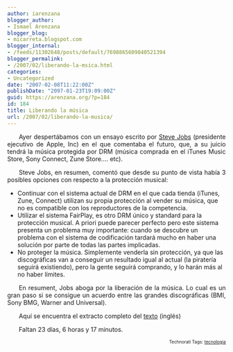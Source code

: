 ```yaml
---
author: iarenzana
blogger_author:
- Ismael Arenzana
blogger_blog:
- micarreta.blogspot.com
blogger_internal:
- /feeds/11302648/posts/default/7698865609840521394
blogger_permalink:
- /2007/02/liberando-la-msica.html
categories:
- Uncategorized
date: "2007-02-08T11:22:00Z"
publishDate: "2097-01-23T19:09:00Z"
guid: https://arenzana.org/?p=184
id: 184
title: Liberando la música
url: /2007/02/liberando-la-musica/
---
```

<p style="text-align:justify;text-indent:20pt;">
  Ayer despertábamos con un ensayo escrito por <a href="http://es.wikipedia.org/wiki/Steve_Jobs">Steve Jobs</a> (presidente ejecutivo de Apple, Inc) en el que comentaba el futuro, que, a su juicio tendrá la música protegida por DRM (música comprada en el iTunes Music Store, Sony Connect, Zune Store&#8230;. etc).
</p>

<p style="text-align:justify;text-indent:20pt;">
  Steve Jobs, en resumen, comentó que desde su punto de vista había 3 posibles opciones con respecto a la protección musical:
</p>

  * Continuar con el sistema actual de DRM en el que cada tienda (iTunes, Zune, Connect) utilizan su propia protección al vender su música, que no es compatible con los reproductores de la competencia.
  * Utilizar el sistema FairPlay, es otro DRM único y standard para la protección musical. A priori puede parecer perfecto pero este sistema presenta un problema muy importante: cuando se descubre un problema con el sistema de codificación tardará mucho en haber una solución por parte de todas las partes implicadas.
  * No proteger la música. Simplemente venderla sin protección, ya que las discográficas van a conseguir un resultado igual al actual (la piratería seguirá existiendo), pero la gente seguirá comprando, y lo harán más al no haber límites.

<p style="text-align:justify;text-indent:20pt;">
  En resument, Jobs aboga por la liberación de la música. Lo cual es un gran paso si se consigue un acuerdo entre las grandes discográficas (BMI, Sony BMG, Warner and Universal).
</p>

<p style="text-align:justify;text-indent:20pt;">
  Aquí se encuentra el extracto completo del <a href="http://www.apple.com/hotnews/thoughtsonmusic/">texto</a> (inglés)
</p>

<p style="text-align:justify;text-indent:20pt;">
  Faltan 23 días, 6 horas y 17 minutos.
</p>

<!-- technorati tags start -->

<p style="text-align:right;font-size:10px;">
  Technorati Tags: <a href="http://www.technorati.com/tag/tecnologia" rel="tag">tecnologia</a>
</p>

<!-- technorati tags end -->
